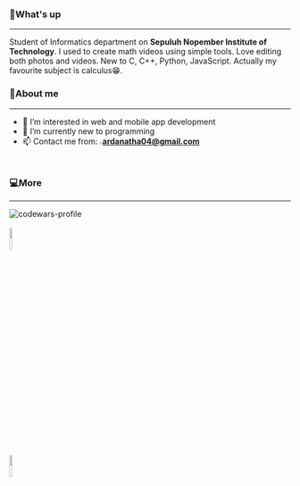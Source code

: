 ### 🤙What's up
---
Student of Informatics department on **Sepuluh Nopember Institute of Technology**. I used to create math videos using simple tools. Love editing both photos and videos. New to C, C++, Python, JavaScript. Actually my favourite subject is calculus😁.

### 🙆About me
---
- 👀 I’m interested in web and mobile app development
- 🌱 I’m currently new to programming
- 📫 Contact me from: <a href="https://accounts.google.com/SignOutOptions?hl=id&continue=https://mail.google.com/mail/&service=mail&ec=GBRAFw"><img src="https://upload.wikimedia.org/wikipedia/commons/7/7e/Gmail_icon_%282020%29.svg" width=1% height=1%></a><t>**ardanatha04@gmail.com**

### 💻More
---
![codewars-profile](https://www.codewars.com/users/hihanghoeng33/badges/large) <br> <br>
<a href="http://www.youtube.com/@ArdaMathid"><img src="https://yt3.googleusercontent.com/WcYfh5YjrZtl8ipEXs3thkzV4tmwCgNLDHU4g1KhITB0u7mUGw5Of7K5kwigaI4u9LMCp0il=s176-c-k-c0x00ffffff-no-rj" width=10% height=10%></a><br> <br>
<a href="https://www.instagram.com/ardanathapr"><img src="https://upload.wikimedia.org/wikipedia/commons/9/95/Instagram_logo_2022.svg" width=10% height=10%></a>






